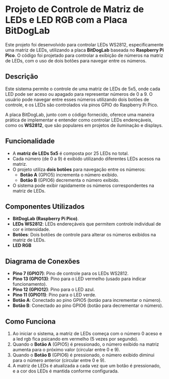 # Projeto de Controle de Matriz de LEDs e LED RGB com a Placa BitDogLab

Este projeto foi desenvolvido para controlar LEDs WS2812, especificamente uma matriz de LEDs, utilizando a placa **BitDogLab** baseada no **Raspberry Pi Pico**. O código foi projetado para controlar a exibição de números na matriz de LEDs, com o uso de dois botões para navegar entre os números.

## Descrição

Este sistema permite o controle de uma matriz de LEDs de 5x5, onde cada LED pode ser aceso ou apagado para representar números de 0 a 9. O usuário pode navegar entre esses números utilizando dois botões de controle, e os LEDs são controlados via pinos GPIO do Raspberry Pi Pico.

A placa BitDogLab, junto com o código fornecido, oferece uma maneira prática de implementar e entender como controlar LEDs endereçáveis, como os **WS2812**, que são populares em projetos de iluminação e displays.

## Funcionalidade

- A **matriz de LEDs 5x5** é composta por 25 LEDs no total.
- Cada número (de 0 a 9) é exibido utilizando diferentes LEDs acesos na matriz.
- O projeto utiliza **dois botões** para navegação entre os números:
  - **Botão A** (GPIO5) incrementa o número exibido.
  - **Botão B** (GPIO6) decrementa o número exibido.
- O sistema pode exibir rapidamente os números correspondentes na matriz de LEDs.
  
## Componentes Utilizados

- **BitDogLab (Raspberry Pi Pico)**.
- **LEDs WS2812**: LEDs endereçáveis que permitem controle individual de cor e intensidade.
- **Botões**: Dois botões de controle para alterar os números exibidos na matriz de LEDs.
- **LED RGB**

## Diagrama de Conexões

- **Pino 7 (GPIO7)**: Pino de controle para os LEDs WS2812.
- **Pino 13 (GPIO13)**: Pino para o LED vermelho (usado para indicar funcionamento).
- **Pino 12 (GPIO12)**: Pino para o LED azul.
- **Pino 11 (GPIO11)**: Pino para o LED verde.
- **Botão A**: Conectado ao pino GPIO5 (botão para incrementar o número).
- **Botão B**: Conectado ao pino GPIO6 (botão para decrementar o número).
  
## Como Funciona

1. Ao iniciar o sistema, a matriz de LEDs começa com o número 0 aceso e a led rgb fica psicando em vermelho (5 vezes por segundo).
2. Quando o **Botão A** (GPIO5) é pressionado, o número exibido na matriz aumenta para o próximo valor (circular entre 0 e 9).
3. Quando o **Botão B** (GPIO6) é pressionado, o número exibido diminui para o número anterior (circular entre 0 e 9).
4. A matriz de LEDs é atualizada a cada vez que um botão é pressionado, e a cor dos LEDs é mantida conforme configurada.

